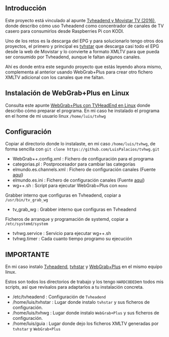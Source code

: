 
## Introducción

Este proyecto está vinculado al apunte [Tvheadend y Movistar TV (2016)](http://www.luispa.com/archivos/4571),
donde describo cómo uso Tvheadend como concentrador de canales de TV casero 
para consumirlos desde Raspberries Pi con KODI. 

Uno de los retos es la descarga del EPG y para solucionarlo tengo otros
dos proyectos, el primero y principal es [tvhstar](https://github.com/LuisPalacios/tvhstar)
que descarga casi todo el EPG desde la web de Movistar y lo convierte
a formato XMLTV para que pueda ser consumido por Tvheadend, aunque le faltan algunos canales. 

Ahí es donde entra este segundo proyecto que estás leyendo ahora mismo, complementa
al anterior usando WebGrab+Plus para crear otro fichero XMLTV adicional con los
canales que me faltan.


## Instalación de WebGrab+Plus en Linux

Consulta este apunte [WebGrab+Plus con TVHeadEnd en Linux](http://www.luispa.com/archivos/1587) donde
describo cómo preparar el programa. En mi caso he instalado el programa en 
el home de mi usuario linux `/home/luis/tvhwg`


## Configuración

Copiar al directorio donde lo instalaste, en mi caso `/home/luis/tvhwg`, de forma sencilla con `git clone https://github.com/LuisPalacios/tvhwg.git`

* WebGrab++.config.xml : Fichero de configuración para el programa
* categorias.pl : Postprocesador para cambiar las categorías
* elmundo.es.channels.xml : Fichero de configuración canales (Fuente [aquí](http://www.webgrabplus.com/epg-channels))
* elmundo.es.ini : Fichero de configuración canales (Fuente [aquí](http://www.webgrabplus.com/epg-channels))
* wg++.sh : Script para ejecutar WebGrab+Plus con `mono`

Grabber interno que configuras en Tvheadend, copiar a `/usr/bin/tv_grab_wg`

* tv_grab_wg : Grabber interno que configuras en Tvheadend

Ficheros de arranque y programación de systemd, copiar a `/etc/systemd/system`

* tvhwg.service : Servicio para ejecutar wg++.sh
* tvhwg.timer : Cada cuanto tiempo programo su ejecución

## IMPORTANTE

En mi caso instalo [Tvheadend](http://www.luispa.com/archivos/4571), 
[tvhstar](https://github.com/LuisPalacios/tvhstar) y [WebGrab+Plus](http://www.luispa.com/archivos/1587)
en el mismo equipo linux. 

Estos son todos los directorios de trabajo y los tengo `HARDCODED`en todos mis scripts, 
así que revísalos para adaptarlos a tu instalación concreta. 

- /etc/tvheadend : Configuración de `Tvheadend`
- /home/luis/tvhstar : Lugar donde instalo `tvhstar` y sus ficheros de configuración.
- /home/luis/tvhwg : Lugar donde instalo `WebGrab+Plus` y sus ficheros de configuración.
- /home/luis/guia : Lugar donde dejo los ficheros XMLTV generadas por `tvhstar` y `WebGrab+Plus`
